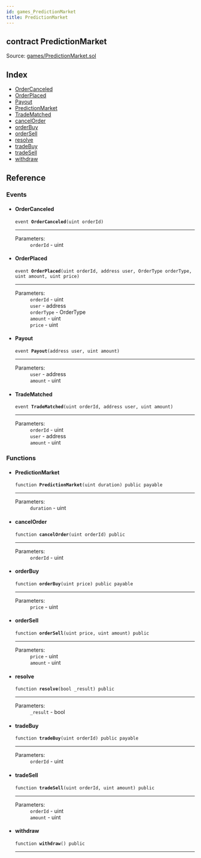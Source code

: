 ```yaml
---
id: games_PredictionMarket
title: PredictionMarket
---
```


<div class="contract-doc"><div class="contract"><h2 class="contract-header"><span class="contract-kind">contract</span> PredictionMarket</h2><div class="source">Source: <a href="https://github.com/FriendlyUser/solidity-smart-contracts//blob/v0.2.0/contracts/games/PredictionMarket.sol" target="_blank">games/PredictionMarket.sol</a></div></div><div class="index"><h2>Index</h2><ul><li><a href="games_PredictionMarket.html#OrderCanceled">OrderCanceled</a></li><li><a href="games_PredictionMarket.html#OrderPlaced">OrderPlaced</a></li><li><a href="games_PredictionMarket.html#Payout">Payout</a></li><li><a href="games_PredictionMarket.html#PredictionMarket">PredictionMarket</a></li><li><a href="games_PredictionMarket.html#TradeMatched">TradeMatched</a></li><li><a href="games_PredictionMarket.html#cancelOrder">cancelOrder</a></li><li><a href="games_PredictionMarket.html#orderBuy">orderBuy</a></li><li><a href="games_PredictionMarket.html#orderSell">orderSell</a></li><li><a href="games_PredictionMarket.html#resolve">resolve</a></li><li><a href="games_PredictionMarket.html#tradeBuy">tradeBuy</a></li><li><a href="games_PredictionMarket.html#tradeSell">tradeSell</a></li><li><a href="games_PredictionMarket.html#withdraw">withdraw</a></li></ul></div><div class="reference"><h2>Reference</h2><div class="events"><h3>Events</h3><ul><li><div class="item event"><span id="OrderCanceled" class="anchor-marker"></span><h4 class="name">OrderCanceled</h4><div class="body"><code class="signature">event <strong>OrderCanceled</strong><span>(uint orderId) </span></code><hr/><dl><dt><span class="label-parameters">Parameters:</span></dt><dd><div><code>orderId</code> - uint</div></dd></dl></div></div></li><li><div class="item event"><span id="OrderPlaced" class="anchor-marker"></span><h4 class="name">OrderPlaced</h4><div class="body"><code class="signature">event <strong>OrderPlaced</strong><span>(uint orderId, address user, OrderType orderType, uint amount, uint price) </span></code><hr/><dl><dt><span class="label-parameters">Parameters:</span></dt><dd><div><code>orderId</code> - uint</div><div><code>user</code> - address</div><div><code>orderType</code> - OrderType</div><div><code>amount</code> - uint</div><div><code>price</code> - uint</div></dd></dl></div></div></li><li><div class="item event"><span id="Payout" class="anchor-marker"></span><h4 class="name">Payout</h4><div class="body"><code class="signature">event <strong>Payout</strong><span>(address user, uint amount) </span></code><hr/><dl><dt><span class="label-parameters">Parameters:</span></dt><dd><div><code>user</code> - address</div><div><code>amount</code> - uint</div></dd></dl></div></div></li><li><div class="item event"><span id="TradeMatched" class="anchor-marker"></span><h4 class="name">TradeMatched</h4><div class="body"><code class="signature">event <strong>TradeMatched</strong><span>(uint orderId, address user, uint amount) </span></code><hr/><dl><dt><span class="label-parameters">Parameters:</span></dt><dd><div><code>orderId</code> - uint</div><div><code>user</code> - address</div><div><code>amount</code> - uint</div></dd></dl></div></div></li></ul></div><div class="functions"><h3>Functions</h3><ul><li><div class="item function"><span id="PredictionMarket" class="anchor-marker"></span><h4 class="name">PredictionMarket</h4><div class="body"><code class="signature">function <strong>PredictionMarket</strong><span>(uint duration) </span><span>public </span><span>payable </span></code><hr/><dl><dt><span class="label-parameters">Parameters:</span></dt><dd><div><code>duration</code> - uint</div></dd></dl></div></div></li><li><div class="item function"><span id="cancelOrder" class="anchor-marker"></span><h4 class="name">cancelOrder</h4><div class="body"><code class="signature">function <strong>cancelOrder</strong><span>(uint orderId) </span><span>public </span></code><hr/><dl><dt><span class="label-parameters">Parameters:</span></dt><dd><div><code>orderId</code> - uint</div></dd></dl></div></div></li><li><div class="item function"><span id="orderBuy" class="anchor-marker"></span><h4 class="name">orderBuy</h4><div class="body"><code class="signature">function <strong>orderBuy</strong><span>(uint price) </span><span>public </span><span>payable </span></code><hr/><dl><dt><span class="label-parameters">Parameters:</span></dt><dd><div><code>price</code> - uint</div></dd></dl></div></div></li><li><div class="item function"><span id="orderSell" class="anchor-marker"></span><h4 class="name">orderSell</h4><div class="body"><code class="signature">function <strong>orderSell</strong><span>(uint price, uint amount) </span><span>public </span></code><hr/><dl><dt><span class="label-parameters">Parameters:</span></dt><dd><div><code>price</code> - uint</div><div><code>amount</code> - uint</div></dd></dl></div></div></li><li><div class="item function"><span id="resolve" class="anchor-marker"></span><h4 class="name">resolve</h4><div class="body"><code class="signature">function <strong>resolve</strong><span>(bool _result) </span><span>public </span></code><hr/><dl><dt><span class="label-parameters">Parameters:</span></dt><dd><div><code>_result</code> - bool</div></dd></dl></div></div></li><li><div class="item function"><span id="tradeBuy" class="anchor-marker"></span><h4 class="name">tradeBuy</h4><div class="body"><code class="signature">function <strong>tradeBuy</strong><span>(uint orderId) </span><span>public </span><span>payable </span></code><hr/><dl><dt><span class="label-parameters">Parameters:</span></dt><dd><div><code>orderId</code> - uint</div></dd></dl></div></div></li><li><div class="item function"><span id="tradeSell" class="anchor-marker"></span><h4 class="name">tradeSell</h4><div class="body"><code class="signature">function <strong>tradeSell</strong><span>(uint orderId, uint amount) </span><span>public </span></code><hr/><dl><dt><span class="label-parameters">Parameters:</span></dt><dd><div><code>orderId</code> - uint</div><div><code>amount</code> - uint</div></dd></dl></div></div></li><li><div class="item function"><span id="withdraw" class="anchor-marker"></span><h4 class="name">withdraw</h4><div class="body"><code class="signature">function <strong>withdraw</strong><span>() </span><span>public </span></code><hr/></div></div></li></ul></div></div></div>
